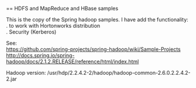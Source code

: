 == HDFS and MapReduce and HBase samples

This is the copy of the Spring hadoop samples. I have add the functionality:</br>
	. to work with Hortonworks distribution</br>
	. Security (Kerberos)
	
See:</br>
	https://github.com/spring-projects/spring-hadoop/wiki/Sample-Projects</br>
	http://docs.spring.io/spring-hadoop/docs/2.1.2.RELEASE/reference/html/index.html

Hadoop version:	
/usr/hdp/2.2.4.2-2/hadoop/hadoop-common-2.6.0.2.2.4.2-2.jar	
